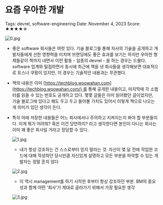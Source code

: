 # 요즘 우아한 개발

Tags: devrel, software-engineering
Date: November 4, 2023
Score: ★★★★☆

![0.jpg](woowahan/0.jpg)

- 좋은 software 회사들은 여럿 있다. 기술 블로그를 통해 자사의 기술을 공개하고 개발자들에게 선한 영향력을 미치며 브랜딩에도 좋은 효과를 보기는 하지만 우아한 형제들같이 책까지 내면서 이런 활동 - 일종의 devrel - 을 하는 경우는 드물다. software 업계와 밀접하면서 동시에 최근에 책을 낸 회사들을 생각해보면 대표적으로 토스나 쿠팡이 있지만, 이 경우는 기술적인 내용과는 무관했다.
- 책의 내용은 이미 [https://techblog.woowahan.com](https://techblog.woowahan.com/) 를 통해 공개한 내용이고, 마지막에 각 소챕터를 읽을 수 있는 번호도 공개하고 있다. 몇몇 글들은 이미 읽어봤던 글이었지만, 기술 블로그에 있다고 해도 두고 두고 돌아볼 가치도 있어서 이렇게 책으로 나오는 게 의미가 있단 생각이 든다.
- 특히 아래 저장한 내용들은 어느 회사에서나 주의하고 지켜지는지 봐야 할 부분들이다. 이게 뭐가 어려워? 혹은 이건 당연하지? 라고 생각한다면 본인이 다니는 회사는 이미 꽤 좋은 회사일 거라고 장담할 수 있다.

    ![1.jpg](woowahan/1.jpg)

    - 내가 항상 강조하는 건 스스로부터 믿지 말라는 것. 자신이 몇 달 전에 작업한 코드에 대해 작성하던 당시만큼 자신있게 설명하고 모든 부분을 파악할 수 있는 개발자는 정말 흔치 않다

    ![2.jpg](woowahan/2.jpg)

    - 이 역시 management를 하기 시작한 후부터 항상 강조하던 부분. BM의 중요성과 함께 어떤 '회사'가 제대로 굴러가기 위해서 가장 필요한 생각

    ![3.jpg](woowahan/3.jpg)
